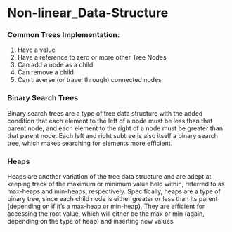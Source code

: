 # Non-linear_Data-Structure

### Common Trees Implementation:
1. Have a value
2. Have a reference to zero or more other Tree Nodes
3. Can add a node as a child
4. Can remove a child
5. Can traverse (or travel through) connected nodes

### Binary Search Trees
Binary search trees are a type of tree data structure with the added condition that each element 
to the left of a node must be less than that parent node, and each element to the right of a node 
must be greater than that parent node. Each left and right subtree is also itself a binary search tree, 
which makes searching for elements more efficient.

### Heaps
Heaps are another variation of the tree data structure and are adept at keeping track of the maximum or minimum 
value held within, referred to as max-heaps and min-heaps, respectively. Specifically, heaps are a type of binary tree, 
since each child node is either greater or less than its parent (depending on if it’s a max-heap or min-heap). 
They are efficient for accessing the root value, which will either be the max or min 
(again, depending on the type of heap) and inserting new values

